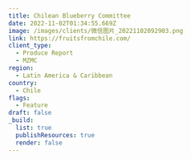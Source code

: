 ```yaml
---
title: Chilean Blueberry Committee
date: 2022-11-02T01:34:55.669Z
image: /images/clients/微信图片_20221102092903.png
link: https://fruitsfromchile.com/
client_type:
  - Produce Report
  - MZMC
region:
  - Latin America & Caribbean
country:
  - Chile
flags:
  - Feature
draft: false
_build:
  list: true
  publishResources: true
  render: false
---
```


